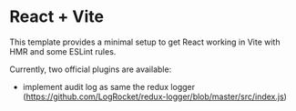 # React + Vite

This template provides a minimal setup to get React working in Vite with HMR and some ESLint rules.

Currently, two official plugins are available:

- implement audit log as same the redux logger (https://github.com/LogRocket/redux-logger/blob/master/src/index.js)
